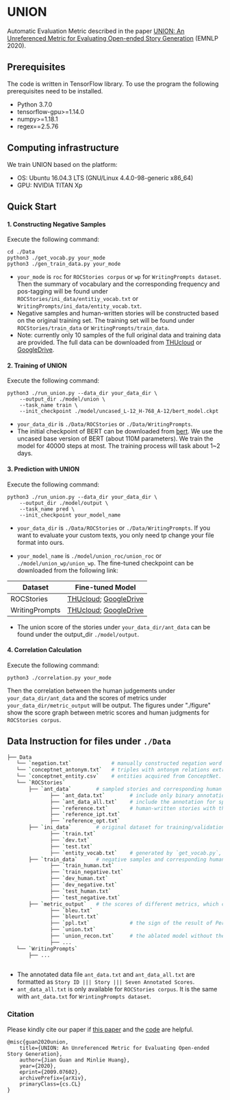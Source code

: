 # UNION

Automatic Evaluation Metric described in the paper [UNION: An Unreferenced Metric for Evaluating Open-ended Story Generation](https://arxiv.org/abs/2009.07602) (EMNLP 2020).

## Prerequisites

The code is written in TensorFlow library. To use the program the following prerequisites need to be installed.

- Python 3.7.0
- tensorflow-gpu>=1.14.0
- numpy>=1.18.1
- regex==2.5.76

## Computing infrastructure

We train UNION based on the platform: 

- OS: Ubuntu 16.04.3 LTS (GNU/Linux 4.4.0-98-generic x86_64)
- GPU: NVIDIA TITAN Xp



## Quick Start

#### 1. Constructing Negative Samples

Execute the following command: 

```shell
cd ./Data
python3 ./get_vocab.py your_mode
python3 ./gen_train_data.py your_mode
```

- `your_mode` is `roc` for `ROCStories corpus` or  `wp` for `WritingPrompts dataset`. Then the summary of vocabulary and the corresponding frequency and pos-tagging will be found under `ROCStories/ini_data/entitiy_vocab.txt` or `WritingPrompts/ini_data/entity_vocab.txt`. 
- Negative samples and human-written stories will be constructed based on the original training set. The training set will be found under `ROCStories/train_data` or `WritingPrompts/train_data`.
- Note: currently only 10 samples of the full original data and training data are provided. The full data can be downloaded from [THUcloud](https://cloud.tsinghua.edu.cn/d/b3bdeee2c9b647439746/) or [GoogleDrive](https://drive.google.com/drive/folders/1Cfc-YkQo-27ovVug2bfpqBclECimvgwu?usp=sharing).




#### 2. Training of UNION

Execute the following command: 

```shell
python3 ./run_union.py --data_dir your_data_dir \
    --output_dir ./model/union \
    --task_name train \
    --init_checkpoint ./model/uncased_L-12_H-768_A-12/bert_model.ckpt
```

- `your_data_dir` is `./Data/ROCStories` or `./Data/WritingPrompts`.
- The initial checkpoint of BERT can be downloaded from [bert](https://github.com/google-research/bert). We use the uncased base version of BERT (about 110M parameters). We train the model for 40000 steps at most. The training process will task about 1~2 days. 



#### 3. Prediction with UNION

Execute the following command: 

```shell
python3 ./run_union.py --data_dir your_data_dir \
    --output_dir ./model/output \
    --task_name pred \
    --init_checkpoint your_model_name
```

- `your_data_dir` is `./Data/ROCStories` or `./Data/WritingPrompts`. If you want to evaluate your custom texts, you only need tp change your file format into ours. 

-  `your_model_name` is `./model/union_roc/union_roc` or `./model/union_wp/union_wp`. The fine-tuned checkpoint can be downloaded from the following link:

  | Dataset        | Fine-tuned Model                                             |
  | -------------- | ------------------------------------------------------------ |
  | ROCStories     | [THUcloud](https://cloud.tsinghua.edu.cn/d/23722540a7f944019427/); [GoogleDrive](https://drive.google.com/drive/folders/1T1SYM9OxPEsjpk2eGWot0iuyJbfIGmBM?usp=sharing) |
  | WritingPrompts | [THUcloud](https://cloud.tsinghua.edu.cn/d/0154034b7a574d0498c9/); [GoogleDrive](https://drive.google.com/drive/folders/1Z6uYG4WQBR3jzZAykQGfAEHriWc8CA0l?usp=sharing) |

- The union score of the stories under `your_data_dir/ant_data` can be found under the output_dir `./model/output`.



#### 4. Correlation Calculation

Execute the following command: 

```shell
python3 ./correlation.py your_mode
```

Then the correlation between the human judgements under  `your_data_dir/ant_data` and the scores of metrics under `your_data_dir/metric_output` will be output. The figures under "./figure" show the score graph between metric scores and human judgments for `ROCStories corpus`.



## Data Instruction for files under `./Data`

```bash
├── Data
   └── `negation.txt`             # manually constructed negation word vocabulary.
   └── `conceptnet_antonym.txt`   # triples with antonym relations extracted from ConceptNet.
   └── `conceptnet_entity.csv`    # entities acquired from ConceptNet.
   └── `ROCStories`
       ├── `ant_data`        # sampled stories and corresponding human annotation.
              ├── `ant_data.txt`        # include only binary annotation for reasonable(1) or unreasonable(0)
              ├── `ant_data_all.txt`    # include the annotation for specific error types: reasonable(0), repeated plots(1), bad coherence(2), conflicting logic(3), chaotic scenes(4), and others(5). 
              ├── `reference.txt`       # human-written stories with the same leading context with annotated stories.
              ├── `reference_ipt.txt`
              ├── `reference_opt.txt`
       ├── `ini_data`        # original dataset for training/validation/testing.
              ├── `train.txt`
              ├── `dev.txt`
              ├── `test.txt`
              ├── `entity_vocab.txt`    # generated by `get_vocab.py`, consisting of all the entities and the corresponding tagged POS followed by the mention frequency in the dataset.
       ├── `train_data`      # negative samples and corresponding human-written stories for training, which are constructed by `gen_train_data.py`.
              ├── `train_human.txt`
              ├── `train_negative.txt`
              ├── `dev_human.txt`
              ├── `dev_negative.txt`
              ├── `test_human.txt`
              ├── `test_negative.txt`
       ├── `metric_output`   # the scores of different metrics, which can be used to replicate the correlation in Table 5 of the paper. 
              ├── `bleu.txt`
              ├── `bleurt.txt`
              ├── `ppl.txt`             # the sign of the result of Perplexity needs to be changed to get the result for *minus* Perplexity.
              ├── `union.txt`
              ├── `union_recon.txt`     # the ablated model without the reconstruction task
              ├── ...
   └── `WritingPrompts`
       ├── ...
 
```

- The annotated data file `ant_data.txt` and `ant_data_all.txt` are formatted as `Story ID ||| Story ||| Seven Annotated Scores`.
- `ant_data_all.txt` is only available for `ROCStories corpus`. It is the same with `ant_data.txt` for `WrintingPrompts dataset`. 



### Citation

Please kindly cite our paper if [this paper](https://arxiv.org/abs/2009.07602) and the [code](https://github.com/thu-coai/UNION) are helpful.

```
@misc{guan2020union,
    title={UNION: An Unreferenced Metric for Evaluating Open-ended Story Generation},
    author={Jian Guan and Minlie Huang},
    year={2020},
    eprint={2009.07602},
    archivePrefix={arXiv},
    primaryClass={cs.CL}
}
```
